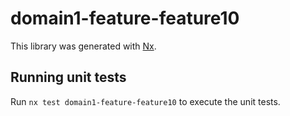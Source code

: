 # domain1-feature-feature10

This library was generated with [Nx](https://nx.dev).

## Running unit tests

Run `nx test domain1-feature-feature10` to execute the unit tests.
